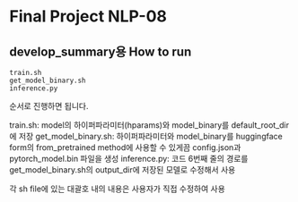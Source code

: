 # Final Project NLP-08

## develop_summary용 How to run

```
train.sh
get_model_binary.sh
inference.py
```
순서로 진행하면 됩니다.

train.sh: model의 하이퍼파라미터(hparams)와 model_binary를 default_root_dir에 저장
get_model_binary.sh: 하이퍼파라미터와 model_binary를 huggingface form의 from_pretrained method에 사용할 수 있게끔 config.json과 pytorch_model.bin 파일을 생성
inference.py: 코드 6번째 줄의 경로를 get_model_binary.sh의 output_dir에 저장된 모델로 수정해서 사용

각 sh file에 있는 대괄호 내의 내용은 사용자가 직접 수정하여 사용
